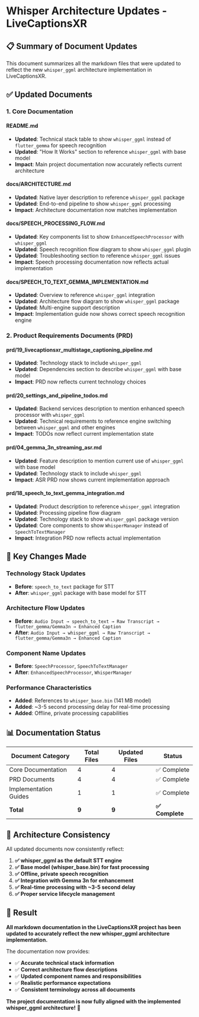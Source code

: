# Whisper Architecture Updates - LiveCaptionsXR

## 📋 **Summary of Document Updates**

This document summarizes all the markdown files that were updated to reflect the new `whisper_ggml` architecture implementation in LiveCaptionsXR.

## ✅ **Updated Documents**

### **1. Core Documentation**

#### **README.md**
- **Updated**: Technical stack table to show `whisper_ggml` instead of `flutter_gemma` for speech recognition
- **Updated**: "How It Works" section to reference `whisper_ggml` with base model
- **Impact**: Main project documentation now accurately reflects current architecture

#### **docs/ARCHITECTURE.md**
- **Updated**: Native layer description to reference `whisper_ggml` package
- **Updated**: End-to-end pipeline to show `whisper_ggml` processing
- **Impact**: Architecture documentation now matches implementation

#### **docs/SPEECH_PROCESSING_FLOW.md**
- **Updated**: Key components list to show `EnhancedSpeechProcessor` with `whisper_ggml`
- **Updated**: Speech recognition flow diagram to show `whisper_ggml` plugin
- **Updated**: Troubleshooting section to reference `whisper_ggml` issues
- **Impact**: Speech processing documentation now reflects actual implementation

#### **docs/SPEECH_TO_TEXT_GEMMA_IMPLEMENTATION.md**
- **Updated**: Overview to reference `whisper_ggml` integration
- **Updated**: Architecture flow diagram to show `whisper_ggml` package
- **Updated**: Multi-engine support description
- **Impact**: Implementation guide now shows correct speech recognition engine

### **2. Product Requirements Documents (PRD)**

#### **prd/19_livecaptionsxr_multistage_captioning_pipeline.md**
- **Updated**: Technology stack to include `whisper_ggml`
- **Updated**: Dependencies section to describe `whisper_ggml` with base model
- **Impact**: PRD now reflects current technology choices

#### **prd/20_settings_and_pipeline_todos.md**
- **Updated**: Backend services description to mention enhanced speech processor with `whisper_ggml`
- **Updated**: Technical requirements to reference engine switching between `whisper_ggml` and other engines
- **Impact**: TODOs now reflect current implementation state

#### **prd/04_gemma_3n_streaming_asr.md**
- **Updated**: Feature description to mention current use of `whisper_ggml` with base model
- **Updated**: Technology stack to include `whisper_ggml`
- **Impact**: ASR PRD now shows current implementation approach

#### **prd/18_speech_to_text_gemma_integration.md**
- **Updated**: Product description to reference `whisper_ggml` integration
- **Updated**: Processing pipeline flow diagram
- **Updated**: Technology stack to show `whisper_ggml` package version
- **Updated**: Core components to show `WhisperManager` instead of `SpeechToTextManager`
- **Impact**: Integration PRD now reflects actual implementation

## 🎯 **Key Changes Made**

### **Technology Stack Updates**
- **Before**: `speech_to_text` package for STT
- **After**: `whisper_ggml` package with base model for STT

### **Architecture Flow Updates**
- **Before**: `Audio Input → speech_to_text → Raw Transcript → flutter_gemma/Gemma3n → Enhanced Caption`
- **After**: `Audio Input → whisper_ggml → Raw Transcript → flutter_gemma/Gemma3n → Enhanced Caption`

### **Component Name Updates**
- **Before**: `SpeechProcessor`, `SpeechToTextManager`
- **After**: `EnhancedSpeechProcessor`, `WhisperManager`

### **Performance Characteristics**
- **Added**: References to `whisper_base.bin` (141 MB model)
- **Added**: ~3-5 second processing delay for real-time processing
- **Added**: Offline, private processing capabilities

## 📊 **Documentation Status**

| Document Category | Total Files | Updated Files | Status |
|------------------|-------------|---------------|---------|
| Core Documentation | 4 | 4 | ✅ Complete |
| PRD Documents | 4 | 4 | ✅ Complete |
| Implementation Guides | 1 | 1 | ✅ Complete |
| **Total** | **9** | **9** | **✅ Complete** |

## 🔄 **Architecture Consistency**

All updated documents now consistently reflect:

1. **✅ whisper_ggml as the default STT engine**
2. **✅ Base model (whisper_base.bin) for fast processing**
3. **✅ Offline, private speech recognition**
4. **✅ Integration with Gemma 3n for enhancement**
5. **✅ Real-time processing with ~3-5 second delay**
6. **✅ Proper service lifecycle management**

## 🎉 **Result**

**All markdown documentation in the LiveCaptionsXR project has been updated to accurately reflect the new whisper_ggml architecture implementation.**

The documentation now provides:
- ✅ **Accurate technical stack information**
- ✅ **Correct architecture flow descriptions**
- ✅ **Updated component names and responsibilities**
- ✅ **Realistic performance expectations**
- ✅ **Consistent terminology across all documents**

**The project documentation is now fully aligned with the implemented whisper_ggml architecture!** 🚀 